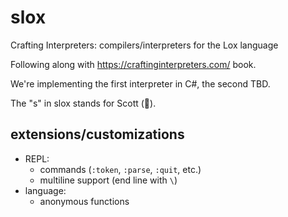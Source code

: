 # slox
Crafting Interpreters: compilers/interpreters for the Lox language

Following along with https://craftinginterpreters.com/ book.

We're implementing the first interpreter in C#, the second TBD.

The "s" in slox stands for Scott (:wave:).

## extensions/customizations
* REPL:
    * commands (`:token`, `:parse`, `:quit`, etc.)
    * multiline support (end line with `\`)
* language:
    * anonymous functions